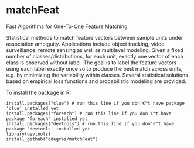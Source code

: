# matchFeat
Fast Algorithms for One-To-One Feature Matching

Statistical methods to match feature vectors between sample units under association ambiguity. Applications include object tracking, video surveillance, remote sensing as well as multilevel modeling. Given a fixed number of classes/distributions, for each unit, exactly one vector of each class is observed without label. The goal is to label the feature vectors using each label exactly once so to produce the best match across units, e.g. by minimizing the variability within classes. Several statistical solutions based on empirical loss functions and probabilistic modeling are provided.  

To install the package in R:
``` 
install.packages("clue") # run this line if you don'€™t have package 'clue' installed yet
install.packages("foreach") # run this line if you don'€™t have package 'foreach' installed yet
install.packages("devtools") # run this line if you don'€™t have package 'devtools' installed yet
library(devtools)  
install_github("ddegras/matchFeat") 
```

